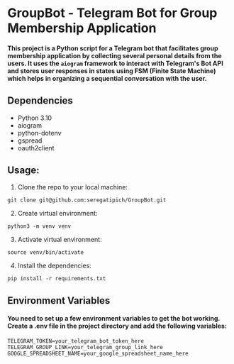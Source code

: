 # GroupBot - Telegram Bot for Group Membership Application

#### This project is a Python script for a Telegram bot that facilitates group membership application by collecting several personal details from the users. It uses the `aiogram` framework to interact with Telegram's Bot API and stores user responses in states using FSM (Finite State Machine) which helps in organizing a sequential conversation with the user.

## Dependencies

- Python 3.10
- aiogram
- python-dotenv
- gspread
- oauth2client

## Usage:

1. Clone the repo to your local machine:
```
git clone git@github.com:seregatipich/GroupBot.git
```
2. Create virtual environment:
```
python3 -m venv venv
```
3. Activate virtual environment:
```
source venv/bin/activate
```
4. Install the dependencies:
```
pip install -r requirements.txt
```

## Environment Variables

#### You need to set up a few environment variables to get the bot working. Create a .env file in the project directory and add the following variables:

```
TELEGRAM_TOKEN=your_telegram_bot_token_here
TELEGRAM_GROUP_LINK=your_telegram_group_link_here
GOOGLE_SPREADSHEET_NAME=your_google_spreadsheet_name_here
```